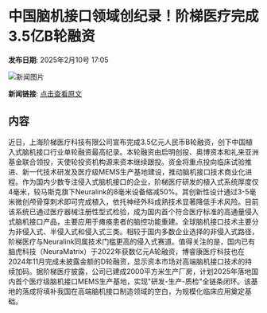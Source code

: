 # 中国脑机接口领域创纪录！阶梯医疗完成3.5亿B轮融资

**发布日期**: 2025年2月10号 17:05

![新闻图片](https://pic.chinaz.com/picmap/202307181533357582_13.jpg)

**新闻链接**: [点击查看原文](https://www.aibase.com/zh/news/15217)

## 内容

近日，上海阶梯医疗科技有限公司宣布完成3.5亿元人民币B轮融资，创下中国植入式脑机接口行业单轮融资最高纪录。本轮融资由启明创投、奥博资本和礼来亚洲基金联合领投，天使轮投资机构源来资本继续跟投。资金将重点投向临床试验推进、新一代技术研发及医疗级MEMS生产基地建设，推动脑机接口技术商业化进程。作为国内少数专注侵入式脑机接口的企业，阶梯医疗研发的植入式系统厚度仅4毫米，较马斯克旗下Neuralink的8毫米设备缩减50%。其创新性设计通过3-5毫米微创颅骨穿刺术即可完成植入，依托神经外科成熟技术显著降低手术风险。目前该系统已通过医疗器械注册性型式检验，成为国内首个符合医疗标准的高通量侵入式脑机接口产品，主要应用于瘫痪患者的脑控功能重建。全球脑机接口技术主要分为非侵入式、半侵入式和侵入式三类。相较于国内多数企业选择的非侵入式路径，阶梯医疗与Neuralink同属技术门槛更高的侵入式赛道。值得关注的是，国内已有脑虎科技（NeuraMatrix）于2022年获数亿元A轮融资，博睿康医疗科技也在2024年11月完成未披露金额的D轮融资，显示资本市场对高端脑机接口技术的持续加码。据阶梯医疗披露，公司已建成2000平方米生产厂房，计划2025年落地国内首个医疗级脑机接口MEMS生产基地，实现"研发-生产-质检"全链条闭环。该基地的落成将填补我国在高端脑机接口制造领域的空白，为规模化临床应用奠定基础。
